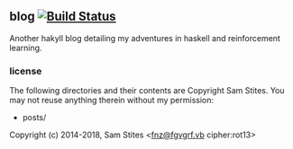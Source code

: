 ## blog [![Build Status](https://travis-ci.org/stites/stites.github.io.svg?branch=master)](https://travis-ci.org/stites/stites.github.io)
Another hakyll blog detailing my adventures in haskell and reinforcement learning.

### license

The following directories and their contents are Copyright Sam Stites. You may not reuse anything therein without my permission:

* posts/

Copyright (c) 2014-2018, Sam Stites <fnz@fgvgrf.vb cipher:rot13>
